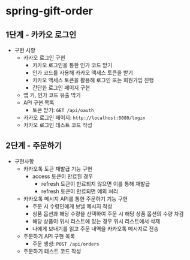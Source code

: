# spring-gift-order

## 1단계 - 카카오 로그인
- 구현 사항
  - 카카오 로그인 구현
    - 카카오 로그인을 통한 인가 코드 받기
    - 인가 코드를 사용해 카카오 액세스 토큰을 받기
    - 카카오 액세스 토큰을 활용해 로그인 또는 회원가입 진행
    - 간단한 로그인 페이지 구현
  -  앱 키, 인가 코드 유출 막기
  - API 구현 목록
    - 토큰 받기: `GET /api/oauth`
  - 카카오 로그인 페이지: `http://localhost:8080/login`
  - 카카오 로그인 테스트 코드 작성

## 2단계 - 주문하기
- 구현사항
  - 카카오톡 토큰 재발급 기능 구현
    - access 토큰이 만료된 경우
      - refresh 토큰이 만료되지 않으면 이를 통해 재발급
      - refresh 토큰이 만료되면 예외 처리
  - 카카오톡 메시지 API를 통한 주문하기 기능 구현
    - 주문 시 수령인에게 보낼 메시지 작성 
    - 상품 옵션과 해당 수량을 선택하여 주문 시 해당 상품 옵션의 수량 차감 
    - 해당 상품이 위시 리스트에 있는 경우 위시 리스트에서 삭제 
    - 나에게 보내기를 읽고 주문 내역을 카카오톡 메시지로 전송
  - 주문하기 API 구현 목록
    - 주문 생성: `POST /api/orders`
  - 주문하기 테스트 코드 작성
